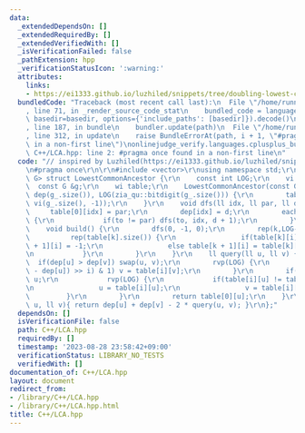 ```yaml
---
data:
  _extendedDependsOn: []
  _extendedRequiredBy: []
  _extendedVerifiedWith: []
  _isVerificationFailed: false
  _pathExtension: hpp
  _verificationStatusIcon: ':warning:'
  attributes:
    links:
    - https://ei1333.github.io/luzhiled/snippets/tree/doubling-lowest-common-ancestor.html)
  bundledCode: "Traceback (most recent call last):\n  File \"/home/runner/.local/lib/python3.10/site-packages/onlinejudge_verify/documentation/build.py\"\
    , line 71, in _render_source_code_stat\n    bundled_code = language.bundle(stat.path,\
    \ basedir=basedir, options={'include_paths': [basedir]}).decode()\n  File \"/home/runner/.local/lib/python3.10/site-packages/onlinejudge_verify/languages/cplusplus.py\"\
    , line 187, in bundle\n    bundler.update(path)\n  File \"/home/runner/.local/lib/python3.10/site-packages/onlinejudge_verify/languages/cplusplus_bundle.py\"\
    , line 312, in update\n    raise BundleErrorAt(path, i + 1, \"#pragma once found\
    \ in a non-first line\")\nonlinejudge_verify.languages.cplusplus_bundle.BundleErrorAt:\
    \ C++/LCA.hpp: line 2: #pragma once found in a non-first line\n"
  code: "// inspired by Luzhiled(https://ei1333.github.io/luzhiled/snippets/tree/doubling-lowest-common-ancestor.html)\r\
    \n#pragma once\r\n\r\n#include <vector>\r\nusing namespace std;\r\ntemplate <class\
    \ G> struct LowestCommonAncestor {\r\n    const int LOG;\r\n    vi dep;\r\n  \
    \  const G &g;\r\n    wi table;\r\n    LowestCommonAncestor(const G &g_) : g(g_),\
    \ dep(g_.size()), LOG(zia_qu::bitdigit(g_.size())) {\r\n        table.assign(LOG,\
    \ vi(g_.size(), -1));\r\n    }\r\n    void dfs(ll idx, ll par, ll d) {\r\n   \
    \     table[0][idx] = par;\r\n        dep[idx] = d;\r\n        each(to,g[idx])\
    \ {\r\n            if(to != par) dfs(to, idx, d + 1);\r\n        }\r\n    }\r\n\
    \    void build() {\r\n        dfs(0, -1, 0);\r\n        rep(k,LOG-1) {\r\n  \
    \          rep(table[k].size()) {\r\n                if(table[k][i] == -1) table[k\
    \ + 1][i] = -1;\r\n                else table[k + 1][i] = table[k][table[k][i]];\r\
    \n            }\r\n        }\r\n    }\r\n    ll query(ll u, ll v) {\r\n      \
    \  if(dep[u] > dep[v]) swap(u, v);\r\n        rvp(LOG) {\r\n            if(((dep[v]\
    \ - dep[u]) >> i) & 1) v = table[i][v];\r\n        }\r\n        if(u == v) return\
    \ u;\r\n            rvp(LOG) {\r\n            if(table[i][u] != table[i][v]) {\r\
    \n                u = table[i][u];\r\n                v = table[i][v];\r\n   \
    \         }\r\n        }\r\n        return table[0][u];\r\n    }\r\n    ll dist(ll\
    \ u, ll v){ return dep[u] + dep[v] - 2 * query(u, v); }\r\n};"
  dependsOn: []
  isVerificationFile: false
  path: C++/LCA.hpp
  requiredBy: []
  timestamp: '2023-08-28 23:58:42+09:00'
  verificationStatus: LIBRARY_NO_TESTS
  verifiedWith: []
documentation_of: C++/LCA.hpp
layout: document
redirect_from:
- /library/C++/LCA.hpp
- /library/C++/LCA.hpp.html
title: C++/LCA.hpp
---
```

